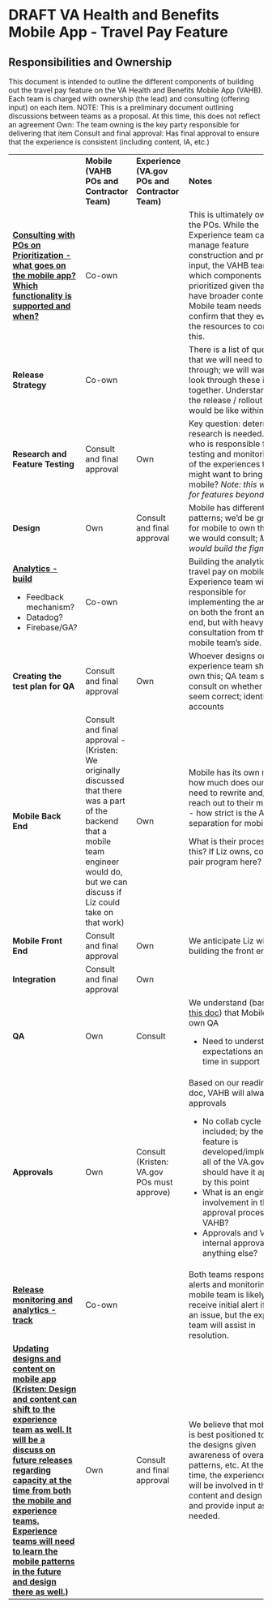 # DRAFT VA Health and Benefits Mobile App - Travel Pay Feature

## Responsibilities and Ownership

This document is intended to outline the different components of building out the travel pay feature on the VA Health and Benefits Mobile App (VAHB). Each team is charged with ownership (the lead) and consulting (offering input) on each item.
NOTE: This is a preliminary document outlining discussions between teams as a proposal. At this time, this does not reflect an agreement
Own: The team owning is the key party responsible for delivering that item 
Consult and final approval: Has final approval to ensure that the experience is consistent (including content, IA, etc.)


<table>
  <tr>
   <td>
   </td>
   <td><strong>Mobile (VAHB POs and Contractor Team)</strong>
   </td>
   <td><strong>Experience (VA.gov POs and Contractor Team)</strong>
   </td>
   <td><strong>Notes</strong>
   </td>
  </tr>
  <tr>
   <td><strong><span style="text-decoration:underline;">Consulting with POs on Prioritization - what goes on the mobile app? Which functionality is supported and when?</span></strong>
   </td>
   <td colspan="2" >Co-own
   </td>
   <td>This is ultimately owned by the POs. While the Experience team can manage feature construction and provide input, the VAHB team owns which components are prioritized given that they have broader context. Mobile team needs to confirm that they even have the resources to consult on this.
   </td>
  </tr>
  <tr>
   <td><strong>Release Strategy</strong>
   </td>
   <td colspan="2" >Co-own
   </td>
   <td>There is a list of questions that we will need to go through; we will want to look through these items together. Understand what the release / rollout process would be like within mobile
   </td>
  </tr>
  <tr>
   <td><strong>Research and Feature Testing</strong>
   </td>
   <td>Consult and final approval
   </td>
   <td>Own
   </td>
   <td>Key question: determining if research is needed. Then, who is responsible for testing and monitoring any of the experiences that we might want to bring into mobile?  <em>Note: this would be for features beyond SMOC.</em>
   </td>
  </tr>
  <tr>
   <td><strong>Design</strong>
   </td>
   <td>Own
   </td>
   <td>Consult and final approval
   </td>
   <td>Mobile has different design patterns; we’d be grateful for mobile to own this and we would consult; <em>Mobile would build the figma files</em>
   </td>
  </tr>
  <tr>
   <td><strong><span style="text-decoration:underline;">Analytics - build</span></strong>
<ul>

<li>Feedback mechanism?

<li>Datadog?

<li>Firebase/GA?
</li>
</ul>
   </td>
   <td colspan="2" >Co-own
   </td>
   <td>Building the analytics for travel pay on mobile. The Experience team will be responsible for implementing the analytics on both the front and back end, but with heavy consultation from the mobile team’s side.
   </td>
  </tr>
  <tr>
   <td><strong>Creating the test plan for QA</strong>
   </td>
   <td>Consult and final approval
   </td>
   <td>Own
   </td>
   <td>Whoever designs or experience team should own this; QA team should consult on whether these seem correct; identify test accounts
   </td>
  </tr>
  <tr>
   <td><strong>Mobile Back End</strong>
   </td>
   <td>Consult and final approval - (Kristen: We originally discussed that there was a part of the backend that a mobile team engineer would do, but we can discuss if Liz could take on that work)
   </td>
   <td>Own
   </td>
   <td>Mobile has its own module; how much does our eng need to rewrite and/or reach out to their module (?) - how strict is the API separation for mobile?
<p>
What is their process on this? If Liz owns, could she pair program here?
   </td>
  </tr>
  <tr>
   <td><strong>Mobile Front End </strong>
   </td>
   <td>Consult and final approval
   </td>
   <td>Own
   </td>
   <td>We anticipate Liz will be building the front end
   </td>
  </tr>
  <tr>
   <td><strong>Integration</strong>
   </td>
   <td>Consult and final approval
   </td>
   <td>Own
   </td>
   <td>
   </td>
  </tr>
  <tr>
   <td><strong>QA</strong>
   </td>
   <td>Own
   </td>
   <td>Consult
   </td>
   <td>We understand (based on <a href="https://github.com/department-of-veterans-affairs/va.gov-team-sensitive/blob/master/products/mobile-app/mobile-and-web-collaboration.md">this doc</a>) that Mobile will own QA
<ul>

<li>Need to understand QA expectations and lead time in support
</li>
</ul>
   </td>
  </tr>
  <tr>
   <td><strong>Approvals</strong>
   </td>
   <td>Own
   </td>
   <td>Consult (Kristen: VA.gov POs must approve)
   </td>
   <td>Based on our reading of the doc, VAHB will always own approvals
<ul>

<li>No collab cycle included; by the time the feature is developed/implemented, all of the VA.gov team should have it approved by this point

<li>What is an engineer’s involvement in the approval process for VAHB?

<li>Approvals and VA internal approvals; anything else?
</li>
</ul>
   </td>
  </tr>
  <tr>
   <td><strong><span style="text-decoration:underline;">Release monitoring and analytics - track</span></strong>
   </td>
   <td colspan="2" >Co-own
   </td>
   <td>Both teams responsible for alerts and monitoring. The mobile team is likely to receive initial alert if there is an issue, but the experience team will assist in resolution.
   </td>
  </tr>
  <tr>
   <td><strong><span style="text-decoration:underline;">Updating designs and content on mobile app (Kristen: Design and content can shift to the experience team as well. It will be a discuss on future releases regarding capacity at the time from both the mobile and experience teams. Experience teams will need to learn the mobile patterns in the future and design there as well.)</span></strong>
   </td>
   <td>Own
   </td>
   <td>Consult and final approval
   </td>
   <td>We believe that mobile app is best positioned to update the designs given awareness of overall patterns, etc. At the same time, the experience team will be involved in the content and design updates and provide input as needed.
   </td>
  </tr>
</table>

